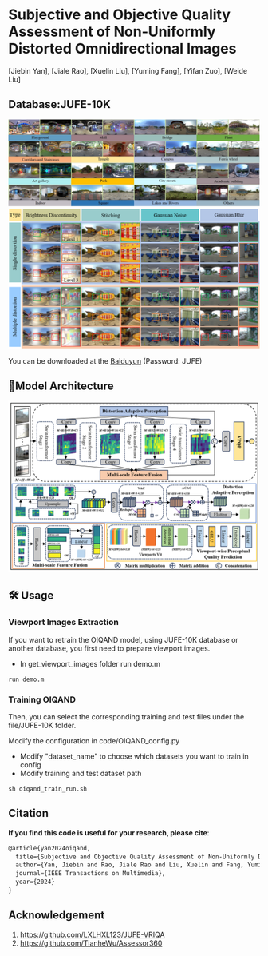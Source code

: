 # Subjective and Objective Quality Assessment of Non-Uniformly Distorted Omnidirectional Images
[Jiebin Yan], [Jiale Rao], [Xuelin Liu], [Yuming Fang], [Yifan Zuo],  [Weide Liu]

## Database:JUFE-10K
![image.png](images/database.jpg)
![image.png](images/dis_type.png)

You can be downloaded at the [Baiduyun](https://pan.baidu.com/s/1eL1yee3wISC1QVn4zXnXrw) (Password: JUFE)


## :book:Model Architecture
![image.png](images/model.jpg)


## :hammer_and_wrench: Usage

### Viewport Images Extraction
If you want to retrain the OIQAND model, using JUFE-10K database or another database, you first need to prepare viewport images.

- In get_viewport_images folder run demo.m
```
run demo.m
```
### Training OIQAND
Then, you can select the corresponding training and test files under the file/JUFE-10K folder.

Modify the configuration in code/OIQAND_config.py

- Modify "dataset_name" to choose which datasets you want to train in config
- Modify training and test dataset path

```
sh oiqand_train_run.sh
```

## Citation
**If you find this code is useful for  your research, please cite**:

```latex
@article{yan2024oiqand,
  title={Subjective and Objective Quality Assessment of Non-Uniformly Distorted Omnidirectional Images},
  author={Yan, Jiebin and Rao, Jiale Rao and Liu, Xuelin and Fang, Yuming Fang and Zuo, Yifan and Liu, Weide},
  journal={IEEE Transactions on Multimedia},
  year={2024}
}
```

## Acknowledgement

1. <https://github.com/LXLHXL123/JUFE-VRIQA>
2. <https://github.com/TianheWu/Assessor360>
